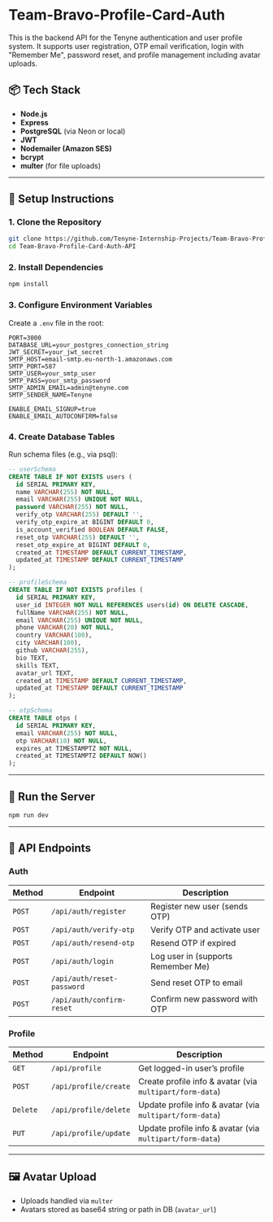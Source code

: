 # Team-Bravo-Profile-Card-Auth

This is the backend API for the Tenyne authentication and user profile system. It supports user registration, OTP email verification, login with "Remember Me", password reset, and profile management including avatar uploads.

## 📦 Tech Stack

- **Node.js**
- **Express**
- **PostgreSQL** (via Neon or local)
- **JWT**
- **Nodemailer (Amazon SES)**
- **bcrypt**
- **multer** (for file uploads)

---

## 🔧 Setup Instructions

### 1. Clone the Repository

```bash
git clone https://github.com/Tenyne-Internship-Projects/Team-Bravo-Profile-Card-Auth-API.git
cd Team-Bravo-Profile-Card-Auth-API
```

### 2. Install Dependencies

```bash
npm install
```

### 3. Configure Environment Variables

Create a `.env` file in the root:

```env
PORT=3000
DATABASE_URL=your_postgres_connection_string
JWT_SECRET=your_jwt_secret
SMTP_HOST=email-smtp.eu-north-1.amazonaws.com
SMTP_PORT=587
SMTP_USER=your_smtp_user
SMTP_PASS=your_smtp_password
SMTP_ADMIN_EMAIL=admin@tenyne.com
SMTP_SENDER_NAME=Tenyne

ENABLE_EMAIL_SIGNUP=true
ENABLE_EMAIL_AUTOCONFIRM=false
```

### 4. Create Database Tables

Run schema files (e.g., via psql):

```sql
-- userSchema
CREATE TABLE IF NOT EXISTS users (
  id SERIAL PRIMARY KEY,
  name VARCHAR(255) NOT NULL,
  email VARCHAR(255) UNIQUE NOT NULL,
  password VARCHAR(255) NOT NULL,
  verify_otp VARCHAR(255) DEFAULT '',
  verify_otp_expire_at BIGINT DEFAULT 0,
  is_account_verified BOOLEAN DEFAULT FALSE,
  reset_otp VARCHAR(255) DEFAULT '',
  reset_otp_expire_at BIGINT DEFAULT 0,
  created_at TIMESTAMP DEFAULT CURRENT_TIMESTAMP,
  updated_at TIMESTAMP DEFAULT CURRENT_TIMESTAMP
);

-- profileSchema
CREATE TABLE IF NOT EXISTS profiles (
  id SERIAL PRIMARY KEY,
  user_id INTEGER NOT NULL REFERENCES users(id) ON DELETE CASCADE,
  fullName VARCHAR(255) NOT NULL,
  email VARCHAR(255) UNIQUE NOT NULL,
  phone VARCHAR(20) NOT NULL,
  country VARCHAR(100),
  city VARCHAR(100),
  github VARCHAR(255),
  bio TEXT,
  skills TEXT,
  avatar_url TEXT,
  created_at TIMESTAMP DEFAULT CURRENT_TIMESTAMP,
  updated_at TIMESTAMP DEFAULT CURRENT_TIMESTAMP
);

-- otpSchema
CREATE TABLE otps (
  id SERIAL PRIMARY KEY,
  email VARCHAR(255) NOT NULL,
  otp VARCHAR(10) NOT NULL,
  expires_at TIMESTAMPTZ NOT NULL,
  created_at TIMESTAMPTZ DEFAULT NOW()
);
```

---

## 🚀 Run the Server

```bash
npm run dev
```

---

## 🧪 API Endpoints

### Auth
| Method | Endpoint                   | Description                        |
|--------|----------------------------|------------------------------------|
| `POST` | `/api/auth/register`       | Register new user (sends OTP)      |
| `POST` | `/api/auth/verify-otp`     | Verify OTP and activate user       |
| `POST` | `/api/auth/resend-otp`     | Resend OTP if expired              |
| `POST` | `/api/auth/login`          | Log user in (supports Remember Me) |
| `POST` | `/api/auth/reset-password` | Send reset OTP to email            |
| `POST` | `/api/auth/confirm-reset`  | Confirm new password with OTP      |

### Profile
| Method   | Endpoint              | Description                                              |
|----------|-----------------------|----------------------------------------------------------|
| `GET`    | `/api/profile`        | Get logged-in user’s profile                             |
| `POST`   | `/api/profile/create` | Create profile info & avatar (via `multipart/form-data`) |
| `Delete` | `/api/profile/delete` | Update profile info & avatar (via `multipart/form-data`) |
| `PUT`    | `/api/profile/update` | Update profile info & avatar (via `multipart/form-data`) |

---

## 🖼 Avatar Upload

- Uploads handled via `multer`
- Avatars stored as base64 string or path in DB (`avatar_url`)
